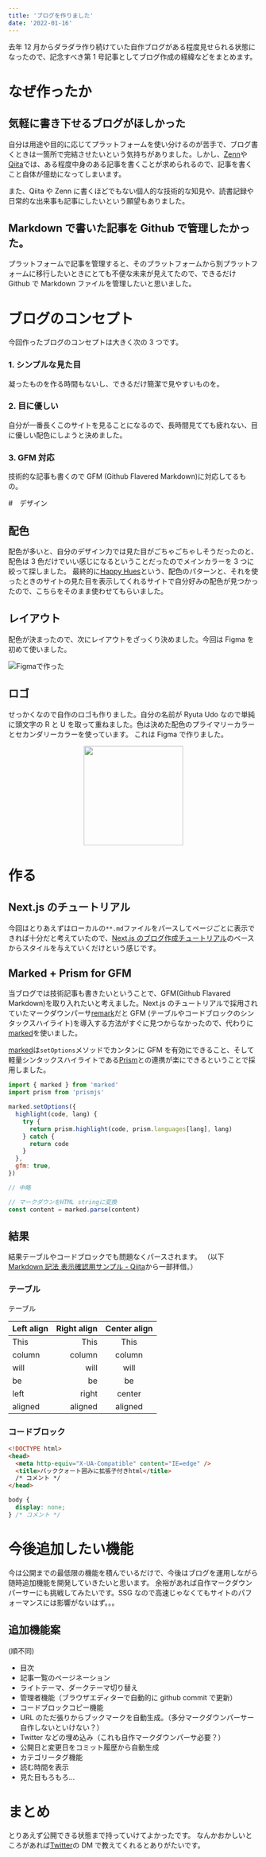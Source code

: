 ```yaml
---
title: 'ブログを作りました'
date: '2022-01-16'
---
```


去年 12 月からダラダラ作り続けていた自作ブログがある程度見せられる状態になったので、記念すべき第 1 号記事としてブログ作成の経緯などをまとめます。

# なぜ作ったか

## 気軽に書き下せるブログがほしかった

自分は用途や目的に応じてプラットフォームを使い分けるのが苦手で、ブログ書くときは一箇所で完結させたいという気持ちがありました。しかし、[Zenn](https://zenn.dev/)や [Qiita](https://qiita.com/)では、ある程度中身のある記事を書くことが求められるので、記事を書くこと自体が億劫になってしまいます。

また、Qiita や Zenn に書くほどでもない個人的な技術的な知見や、読書記録や日常的な出来事も記事にしたいという願望もありました。

## Markdown で書いた記事を Github で管理したかった。

プラットフォームで記事を管理すると、そのプラットフォームから別プラットフォームに移行したいときにとても不便な未来が見えてたので、できるだけ Github で Markdown ファイルを管理したいと思いました。

# ブログのコンセプト

今回作ったブログのコンセプトは大きく次の 3 つです。

### 1. シンプルな見た目

凝ったものを作る時間もないし、できるだけ簡潔で見やすいものを。

### 2. 目に優しい

自分が一番長くこのサイトを見ることになるので、長時間見てても疲れない、目に優しい配色にしようと決めました。

### 3. GFM 対応

技術的な記事も書くので GFM (Github Flavered Markdown)に対応してるもの。

#　デザイン

## 配色

配色が多いと、自分のデザイン力では見た目がごちゃごちゃしそうだったのと、配色は 3 色だけでいい感じになるということだったのでメインカラーを 3 つに絞って探しました。
最終的に[Happy Hues](http://qiita.com 'Happy Hues Palette 4')という、配色のパターンと、それを使ったときのサイトの見た目を表示してくれるサイトで自分好みの配色が見つかったので、こちらをそのまま使わせてもらいました。

## レイアウト

配色が決まったので、次にレイアウトをざっくり決めました。今回は Figma を初めて使いました。

![Figmaで作った](/images/my-first-post-figma.png 'Figmaで作ったデザイン')

## ロゴ

せっかくなので自作のロゴも作りました。自分の名前が Ryuta Udo なので単純に頭文字の R と U を取って重ねました。色は決めた配色のプライマリーカラーとセカンダリーカラーを使っています。
これは Figma で作りました。

<div align="center">
  <img src="/images/logo.svg" width="200">
</div>

# 作る

## Next.js のチュートリアル

今回はとりあえずはローカルの`**.md`ファイルをパースしてページごとに表示できれば十分だと考えていたので、[Next.js のブログ作成チュートリアル](https://github.com/vercel/next-learn/tree/master/basics/typescript-final)のベースからスタイルを与えていくだけという感じです。

## Marked + Prism for GFM

当ブログでは技術記事も書きたいということで、GFM(Github Flavared Markdown)を取り入れたいと考えました。Next.js のチュートリアルで採用されていたマークダウンパーサ[remark](https://github.com/remarkjs/remark)だと GFM (テーブルやコードブロックのシンタックスハイライト)を導入する方法がすぐに見つからなかったので、代わりに[marked](https://github.com/markedjs/marked)を使いました。

[marked](https://github.com/markedjs/marked)は`setOptions`メソッドでカンタンに GFM を有効にできること、そして軽量シンタックスハイライトである[Prism](https://prismjs.com/)との連携が楽にできるということで採用しました。

```javascript posts.ts
import { marked } from 'marked'
import prism from 'prismjs'

marked.setOptions({
  highlight(code, lang) {
    try {
      return prism.highlight(code, prism.languages[lang], lang)
    } catch {
      return code
    }
  },
  gfm: true,
})

// 中略

// マークダウンをHTML stringに変換
const content = marked.parse(content)
```

## 結果

結果テーブルやコードブロックでも問題なくパースされます。
（以下[Markdown 記法 表示確認用サンプル - Qiita](http://qiita.com/salchu/items/da81122ed50b35feda4d 'Markdown記法 表示確認用サンプル - Qiita')から一部拝借。）

### テーブル

テーブル

| Left align | Right align | Center align |
| :--------- | ----------: | :----------: |
| This       |        This |     This     |
| column     |      column |    column    |
| will       |        will |     will     |
| be         |          be |      be      |
| left       |       right |    center    |
| aligned    |     aligned |   aligned    |

### コードブロック

```html
<!DOCTYPE html>
<head>
  <meta http-equiv="X-UA-Compatible" content="IE=edge" />
  <title>バッククォート囲みに拡張子付きhtml</title>
  /* コメント */
</head>
```

```css
body {
  display: none;
} /* コメント */
```

# 今後追加したい機能

今は公開までの最低限の機能を積んでいるだけで、今後はブログを運用しながら随時追加機能を開発していきたいと思います。
余裕があれば自作マークダウンパーサーにも挑戦してみたいです。SSG なので高速じゃなくてもサイトのパフォーマンスには影響がないはず。。。

## 追加機能案

(順不同)

- 目次
- 記事一覧のページネーション
- ライトテーマ、ダークテーマ切り替え
- 管理者機能（ブラウザエディターで自動的に github commit で更新）
- コードブロックコピー機能
- URL のただ張りからブックマークを自動生成。（多分マークダウンパーサー自作しないといけない？）
- Twitter などの埋め込み（これも自作マークダウンパーサ必要？）
- 公開日と変更日をコミット履歴から自動生成
- カテゴリータグ機能
- 読む時間を表示
- 見た目もろもろ...

# まとめ

とりあえず公開できる状態まで持っていけてよかったです。
なんかおかしいところがあれば[Twitter](https://twitter.com/ryuta_udo)の DM で教えてくれるとありがたいです。
